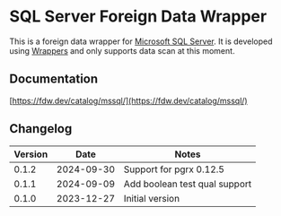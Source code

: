# SQL Server Foreign Data Wrapper

This is a foreign data wrapper for [Microsoft SQL Server](https://www.microsoft.com/en-au/sql-server/). It is developed using [Wrappers](https://github.com/supabase/wrappers) and only supports data scan at this moment.

## Documentation

[https://fdw.dev/catalog/mssql/](https://fdw.dev/catalog/mssql/)

## Changelog

| Version | Date       | Notes                                                |
| ------- | ---------- | ---------------------------------------------------- |
| 0.1.2   | 2024-09-30 | Support for pgrx 0.12.5                              |
| 0.1.1   | 2024-09-09 | Add boolean test qual support                        |
| 0.1.0   | 2023-12-27 | Initial version                                      |

